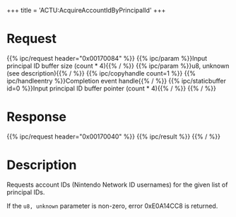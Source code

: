 +++
title = 'ACTU:AcquireAccountIdByPrincipalId'
+++

# Request

{{% ipc/request header="0x00170084" %}}
{{% ipc/param %}}Input principal ID buffer size (count \* 4){{% / %}}
{{% ipc/param %}}u8, unknown (see description){{% / %}}
{{% ipc/copyhandle count=1 %}}
{{% ipc/handleentry %}}Completion event handle{{% / %}}
{{% ipc/staticbuffer id=0 %}}Input principal ID buffer pointer (count \* 4){{% / %}}
{{% / %}}

# Response

{{% ipc/request header="0x00170040" %}}
{{% ipc/result %}}
{{% / %}}

# Description

Requests account IDs (Nintendo Network ID usernames) for the given list of principal IDs.

If the `u8, unknown` parameter is non-zero, error 0xE0A14CC8 is returned.
